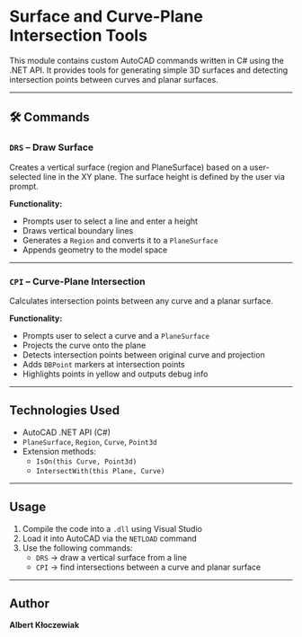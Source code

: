 # Surface and Curve-Plane Intersection Tools

This module contains custom AutoCAD commands written in C# using the .NET API. It provides tools for generating simple 3D surfaces and detecting intersection points between curves and planar surfaces.

---

## 🛠 Commands

### `DRS` – Draw Surface
Creates a vertical surface (region and PlaneSurface) based on a user-selected line in the XY plane. The surface height is defined by the user via prompt.

**Functionality:**
- Prompts user to select a line and enter a height
- Draws vertical boundary lines
- Generates a `Region` and converts it to a `PlaneSurface`
- Appends geometry to the model space

---

### `CPI` – Curve-Plane Intersection
Calculates intersection points between any curve and a planar surface.

**Functionality:**
- Prompts user to select a curve and a `PlaneSurface`
- Projects the curve onto the plane
- Detects intersection points between original curve and projection
- Adds `DBPoint` markers at intersection points
- Highlights points in yellow and outputs debug info

---

## Technologies Used

- AutoCAD .NET API (C#)
- `PlaneSurface`, `Region`, `Curve`, `Point3d`
- Extension methods:
  - `IsOn(this Curve, Point3d)`
  - `IntersectWith(this Plane, Curve)`

---

##  Usage

1. Compile the code into a `.dll` using Visual Studio
2. Load it into AutoCAD via the `NETLOAD` command
3. Use the following commands:
   - `DRS` → draw a vertical surface from a line
   - `CPI` → find intersections between a curve and planar surface

---

## Author

**Albert Kłoczewiak**  
